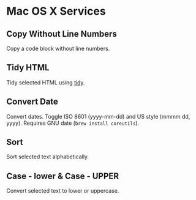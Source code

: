 # Mac OS X Services

## Copy Without Line Numbers

Copy a code block without line numbers.

## Tidy HTML

Tidy selected HTML using [tidy](http://tidy.sourceforge.net/docs/tidy_man.html).

## Convert Date

Convert dates. Toggle ISO 8601 (yyyy-mm-dd) and US style (mmmm dd, yyyy).
Requires GNU date (`brew install coreutils`).

## Sort

Sort selected text alphabetically.

## Case - lower & Case - UPPER

Convert selected text to lower or uppercase.
